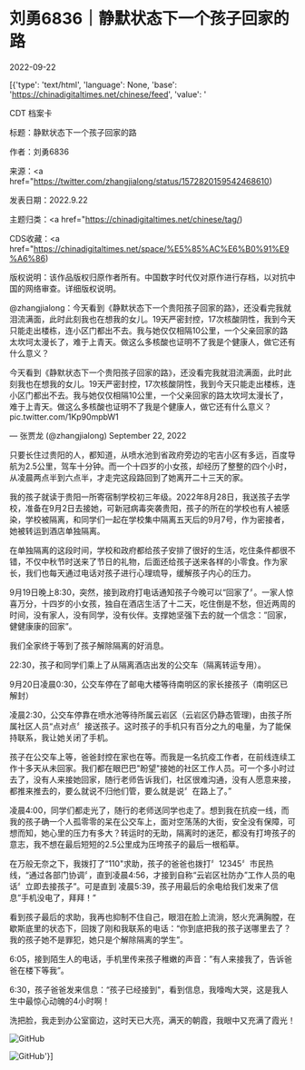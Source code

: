 # 刘勇6836｜静默状态下一个孩子回家的路

2022-09-22

[{'type': 'text/html', 'language': None, 'base': 'https://chinadigitaltimes.net/chinese/feed', 'value': '

CDT 档案卡

标题：静默状态下一个孩子回家的路

作者：刘勇6836

来源：<a href="https://twitter.com/zhangjialong/status/1572820159542468610)

发表日期：2022.9.22

主题归类：<a href="https://chinadigitaltimes.net/chinese/tag/)

CDS收藏：<a href="https://chinadigitaltimes.net/space/%E5%85%AC%E6%B0%91%E9%A6%86)

版权说明：该作品版权归原作者所有。中国数字时代仅对原作进行存档，以对抗中国的网络审查。详细版权说明。







@zhangjialong：今天看到《静默状态下一个贵阳孩子回家的路》，还没看完我就泪流满面，此时此刻我也在想我的女儿。19天严密封控，17次核酸阴性，我到今天只能走出楼栋，连小区门都出不去。我与她仅仅相隔10公里，一个父亲回家的路太坎坷太漫长了，难于上青天。做这么多核酸也证明不了我是个健康人，做它还有什么意义？





今天看到《静默状态下一个贵阳孩子回家的路》，还没看完我就泪流满面，此时此刻我也在想我的女儿。19天严密封控，17次核酸阴性，我到今天只能走出楼栋，连小区门都出不去。我与她仅仅相隔10公里，一个父亲回家的路太坎坷太漫长了，难于上青天。做这么多核酸也证明不了我是个健康人，做它还有什么意义？ pic.twitter.com/1Kp90mpbW1

&mdash; 张贾龙 (@zhangjialong) September 22, 2022



只要长住过贵阳的人，都知道，从喷水池到省政府旁边的宅吉小区有多远，百度导航为2.5公里，驾车十分钟。而一个十四岁的小女孩，却经历了整整的四个小时，从凌晨两点半到六点半，才走完这段路回到了她离开二十三天的家。

我的孩子就读于贵阳一所寄宿制学校初三年级。2022年8月28日，我送孩子去学校，准备在9月2日去接她，可新冠病毒突袭贵阳，孩子的所在的学校也有人被感染，学校被隔离，和同学们一起在学校集中隔离五天后的9月7号，作为密接者，她被转运到酒店单独隔离。

在单独隔离的这段时间，学校和政府都给孩子安排了很好的生活，吃住条件都很不错，不仅中秋节时送来了节日的礼物，后面还给孩子送来各样的小零食。作为家长，我们也每天通过电话对孩子进行心理琉导，缓解孩子内心的压力。

9月19日晚上8:30，突然，接到政府打电话通知孩子今晚可以“回家了〞。一家人惊喜万分，十四岁的小女孩，独自在酒店生活了十二天，吃住倒是不愁，但近两周的时间，没有家人，没有同学，没有伙伴。支撑她坚强下去的就一个信念：”回家，健健康康的回家”。

我们全家终于等到了孩子解除隔离的好消息。

22:30，孩子和同学们乘上了从隔离酒店出发的公交车（隔离转运专用）。

9月20日凌晨0:30，公交车停在了邮电大楼等待南明区的家长接孩子（南明区已解封）

凌晨2:30，公交车停靠在喷水池等待所属云岩区（云岩区仍静态管理)，由孩子所属社区人员“点对点〞接送孩子。这时孩子的手机只有百分之九的电量，为了能保持联系，我让她关闭了手机。

孩子在公交车上等，爸爸封控在家也在等。而我是一名抗疫工作者，在前线连续工作十多天从未回家。我们都在眼巴巴&quot;盼望&quot;接她的社区工作人员。可一个多小时过去了，没有人来接她回家，随行老师告诉我们，社区很难沟通，没有人愿意来接，都推来推去的，要么就说不归他们管，要么就是说〞在路上了。”

凌晨4:00，同学们都走光了，随行的老师送同学也走了。想到我在抗疫一线，而我的孩子确一个人孤零零的呆在公交车上，面对空荡荡的大街，安全没有保障，可想而知，她心里的压力有多大？转运时的无助，隔离时的迷茫，都没有打垮孩子的意志，我不想在最后短短的2.5公里成为压垮孩子的最后一根稻草。

在万般无奈之下，我拨打了“110&quot;求助，孩子的爸爸也拨打〞12345〞市民热线，“通过各部门协调〞，直到凌晨4:56，才接到自称“云岩区社防办”工作人员的电话〞立即去接孩子”。可是直到 凌晨5:39，孩子用最后的余电给我们发来了信息”手机没电了，拜拜！”

看到孩子最后的求助，我再也抑制不住自己，眼泪在脸上流淌，怒火充满胸膛，在歇斯底里的状态下，回拨了刚和我联系的电话：“你到底把我的孩子送哪里去了？我的孩子她不是罪犯，她只是个解除隔离的学生”。

6:05，接到陌生人的电话，手机里传来孩子稚嫩的声音：”有人来接我了，告诉爸爸在楼下等我”。

6:30，孩子爸爸发来信息：“孩子已经接到&quot;，看到信息，我嚎啕大哭，这是我人生中最惊心动魄的4小时啊！

洗把脸，我走到办公室窗边，这时天已大亮，满天的朝霞，我眼中又充满了霞光！

![GitHub](https://chinadigitaltimes.net/chinese/files/2022/09/image-1663831186362.png)

![GitHub](https://chinadigitaltimes.net/chinese/files/2022/09/image-1663831192880.png)'}]